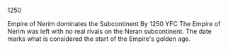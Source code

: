 1250






Empire of Nerim dominates the Subcontinent
By 1250 YFC The Empire of Nerim was left with no real rivals on the Neran subcontinent.  The date marks what is considered the start of the Empire's golden age.